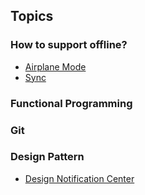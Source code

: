 ## Topics

### How to support offline?
- [Airplane Mode](https://tech.trello.com/sync-architecture/)
- [Sync](https://tech.trello.com/syncing-changes/)

### Functional Programming


### Git

### Design Pattern
- [Design Notification Center](https://github.com/100mango/SwiftNotificationCenter)
